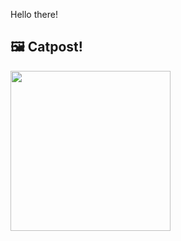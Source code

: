 Hello there!



## 🖼️ Catpost!

<sub>
    <img src="https://cdn2.thecatapi.com/images/LkVNFi7bg.jpg" height="256">
</sub>

